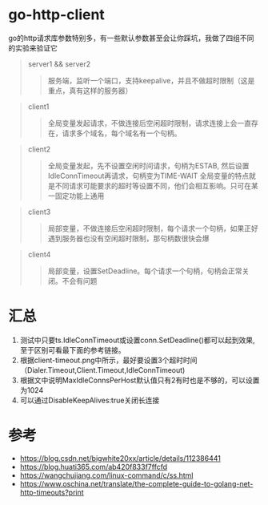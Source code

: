 # go-http-client
go的http请求库参数特别多，有一些默认参数甚至会让你踩坑，我做了四组不同的实验来验证它

>server1 && server2
>> 服务端，监听一个端口，支持keepalive，并且不做超时限制（这是重点，真有这样的服务器）

>client1
>>全局变量发起请求，不做连接后空闲超时限制，请求连接上会一直存在，请求多个域名，每个域名有一个句柄。

>client2
>>全局变量发起，先不设置空闲时间请求，句柄为ESTAB, 然后设置IdleConnTimeout再请求，句柄变为TIME-WAIT 
>>全局变量的特点就是不同请求可能要求的超时等设置不同，他们会相互影响。只可在某一固定功能上通用

>client3
>>局部变量，不做连接后空闲超时限制，每个请求一个句柄，如果正好遇到服务器也没有空闲超时限制，那句柄数很快会爆

>client4
>>局部变量，设置SetDeadline。每个请求一个句柄，句柄会正常关闭。不会有问题

# 汇总

1. 测试中只要ts.IdleConnTimeout或设置conn.SetDeadline()都可以起到效果, 至于区别可看最下面的参考链接。
2. 根据client-timeout.png中所示，最好要设置3个超时时间（Dialer.Timeout,Client.Timeout,IdleConnTimeout)
3. 根据文中说明MaxIdleConnsPerHost默认值只有2有时也是不够的，可以设置为1024
4. 可以通过DisableKeepAlives:true关闭长连接

# 参考
* https://blog.csdn.net/bigwhite20xx/article/details/112386441
* https://blog.huati365.com/ab420f833f7ffcfd
* https://wangchujiang.com/linux-command/c/ss.html
* https://www.oschina.net/translate/the-complete-guide-to-golang-net-http-timeouts?print
